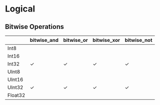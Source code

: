# Logical

## Bitwise Operations

| | bitwise_and | bitwise_or | bitwise_xor | bitwise_not |
|-|-|-|-|-|
| Int8 | | |
| Int16 | | |
| Int32 | ✓ | ✓ | ✓ | ✓ |
| UInt8 | | |
| UInt16 | | |
| UInt32 | ✓ | ✓ | ✓ | ✓ |
| Float32 | | |